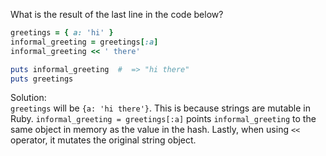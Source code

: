 What is the result of the last line in the code below?
```rb
greetings = { a: 'hi' }
informal_greeting = greetings[:a]
informal_greeting << ' there'

puts informal_greeting  #  => "hi there"
puts greetings
```

Solution:  
`greetings` will be `{a: 'hi there'}`. This is because strings are mutable in Ruby. `informal_greeting = greetings[:a]` points `informal_greeting` to the same object in memory as the value in the hash. Lastly, when using `<<` operator, it mutates the original string object.
